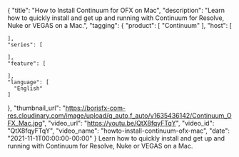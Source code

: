 {
  "title": "How to Install Continuum for OFX on Mac",
  "description": "Learn how to quickly install and get up and running with Continuum for Resolve, Nuke or VEGAS on a Mac.",
  "tagging": {
    "product": [
      "Continuum"
    ],
    "host": [

    ],
    "series": [

    ],
    "feature": [

    ],
    "language": [
      "English"
    ]
  },
  "thumbnail_url": "https://borisfx-com-res.cloudinary.com/image/upload/q_auto,f_auto/v1635436142/Continuum_OFX_Mac.jpg",
  "video_url": "https://youtu.be/QtX8fqyFTqY",
  "video_id": "QtX8fqyFTqY",
  "video_name": "howto-install-continuum-ofx-mac",
  "date": "2021-11-1T00:00:00-00:00"
}
Learn how to quickly install and get up and running with Continuum for Resolve, Nuke or VEGAS on a Mac.
